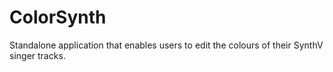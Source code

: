 # ColorSynth

Standalone application that enables users to edit the colours of their SynthV singer tracks.
